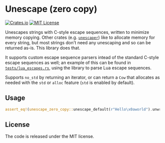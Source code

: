 # Unescape (zero copy)

[![Crates.io](https://img.shields.io/crates/v/unescape_zero_copy.svg)](https://crates.io/crates/unescape_zero_copy)
[![MIT License](https://img.shields.io/github/license/MWPuppire/unescape_zero_copy.svg)](https://github.com/MWPuppire/unescape_zero_copy/blob/main/LICENSE)

Unescapes strings with C-style escape sequences, written to minimize memory
copying. Other crates (e.g. [`unescaper`](https://crates.io/crates/unescaper))
like to allocate memory for every string, but most strings don't need any
unescaping and so can be returned as-is. This library does that.

It supports custom escape sequence parsers intead of the standard C-style escape
sequences as well; an example of this can be found in
[`tests/lua_escapes.rs`](tests/lua_escapes.rs), using the library to parse Lua
escape sequences.

Supports `no_std` by returning an iterator, or can return a `Cow` that allocates
as needed with the `std` or `alloc` feature (`std` is enabled by default).

## Usage

```rust
assert_eq!(unescape_zero_copy::unescape_default(r"Hello\x0aworld").unwrap(), "Hello\nworld");
```

## License

The code is released under the MIT license.
